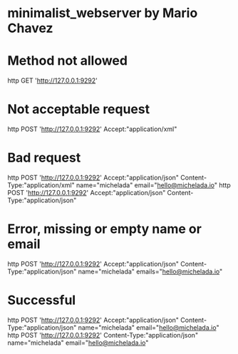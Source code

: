 # minimalist_webserver by Mario Chavez

# Method not allowed 
http GET 'http://127.0.0.1:9292' 

# Not acceptable request 
http POST 'http://127.0.0.1:9292' Accept:"application/xml" 

# Bad request 
http POST 'http://127.0.0.1:9292' Accept:"application/json" Content-Type:"application/xml" name="michelada" email="hello@michelada.io" 
http POST 'http://127.0.0.1:9292' Accept:"application/json" Content-Type:"application/json" 

# Error, missing or empty name or email 
http POST 'http://127.0.0.1:9292' Accept:"application/json" Content-Type:"application/json" name="michelada" emails="hello@michelada.io" 

# Successful 
http POST 'http://127.0.0.1:9292' Accept:"application/json" Content-Type:"application/json" name="michelada" email="hello@michelada.io" 
http POST 'http://127.0.0.1:9292' Content-Type:"application/json" name="michelada" email="hello@michelada.io"

